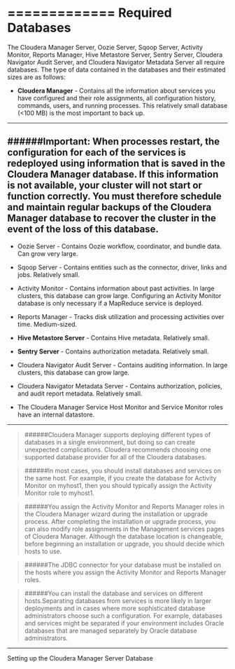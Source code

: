 =============
Required Databases
================

The Cloudera Manager Server, Oozie Server, Sqoop Server, Activity Monitor, Reports Manager, Hive Metastore Server, Sentry Server, Cloudera Navigator Audit Server, and Cloudera Navigator Metadata Server all require databases. The type of data contained in the databases and their estimated sizes are as follows:

* **Cloudera Manager** - Contains all the information about services you have configured and their role assignments, all configuration history, commands, users, and running processes. This relatively small database (<100 MB) is the most important to back up. 

---------------------
######Important: When processes restart, the configuration for each of the services is redeployed using information that is saved in the Cloudera Manager database. If this information is not available, your cluster will not start or function correctly. You must therefore schedule and maintain regular backups of the Cloudera Manager database to recover the cluster in the event of the loss of this database.
--------------------------

* Oozie Server - Contains Oozie workflow, coordinator, and bundle data. Can grow very large.

* Sqoop Server - Contains entities such as the connector, driver, links and jobs. Relatively small.

* Activity Monitor - Contains information about past activities. In large clusters, this database can grow large. Configuring an Activity Monitor database is only necessary if a MapReduce service is deployed.

* Reports Manager - Tracks disk utilization and processing activities over time. Medium-sized.

* **Hive Metastore Server** - Contains Hive metadata. Relatively small.

* **Sentry Server** - Contains authorization metadata. Relatively small.

* Cloudera Navigator Audit Server - Contains auditing information. In large clusters, this database can grow large.

* Cloudera Navigator Metadata Server - Contains authorization, policies, and audit report metadata. Relatively small.

* The Cloudera Manager Service Host Monitor and Service Monitor roles have an internal datastore.

----------
> ######Cloudera Manager supports deploying different types of databases in a single environment, but doing so can create unexpected complications. Cloudera recommends choosing one supported database provider for all of the Cloudera databases.

> ######In most cases, you should install databases and services on the same host. For example, if you create the database for Activity Monitor on myhost1, then you should typically assign the Activity Monitor role to myhost1.

> ######You assign the Activity Monitor and Reports Manager roles in the Cloudera Manager wizard during the installation or upgrade process. After completing the installation or upgrade process, you can also modify role assignments in the Management services pages of Cloudera Manager. Although the database location is changeable, before beginning an installation or upgrade, you should decide which hosts to use. 

> ######The JDBC connector for your database must be installed on the hosts where you assign the Activity Monitor and Reports Manager roles.

> ######You can install the database and services on different hosts.Separating databases from services is more likely in larger deployments and in cases where more sophisticated database administrators choose such a configuration. For example, databases and services might be separated if your environment includes Oracle databases that are managed separately by Oracle database administrators.
------------
 
Setting up the Cloudera Manager Server Database

